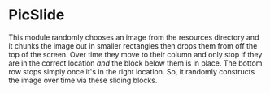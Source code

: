 # PicSlide

This module randomly chooses an image from the resources directory and it chunks the image out in smaller rectangles then drops them from off the top of the screen.  Over time they move to their column and only stop if they are in the correct location *and* the block below them is in place.  The bottom row stops simply once it's in the right location.  So, it randomly constructs the image over time via these sliding blocks.

